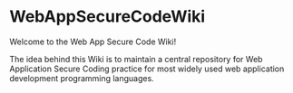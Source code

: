 # WebAppSecureCodeWiki

Welcome to the Web App Secure Code Wiki!

The idea behind this Wiki is to maintain a central repository for Web Application Secure Coding practice for most widely used web application development programming languages.
